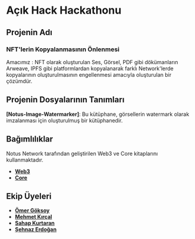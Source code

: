 # Açık Hack Hackathonu
## Projenin Adı
### NFT'lerin Kopyalanmasının Önlenmesi

Amacımız : NFT olarak oluşturulan Ses, Görsel, PDF gibi dökümanların Arweave, IPFS gibi platformlardan kopyalanarak farklı Network'lerde kopyalarının oluşturulmasının engellenmesi amacıyla oluşturulan bir çözümdür.

## Projenin Dosyalarının Tanımları
**[Notus-Image-Watermarker]**: Bu kütüphane, görsellerin watermark olarak imzalanması için oluşturulmuş bir kütüphanedir.

## Bağımlılıklar

Notus Network tarafından geliştirilen Web3 ve Core kitaplarını kullanmaktadır.
- [**Web3**](https://github.com/Notus-Network/Notus.Web3)
- [**Core**](https://github.com/Notus-Network/Notus.Core)

## Ekip Üyeleri
- [**Ömer Göksoy**](https://github.com/omergoksoy)
- [**Mehmet Kırçal**](https://github.com/Iamknownasfesal)
- [**Sahap Kurtaran**](https://www.behance.net/sahapkurtaran)
- [**Şehnaz Erdoğan**](https://tr.linkedin.com/in/%C5%9Fehnaz-erdo%C4%9Fan-65171621)
